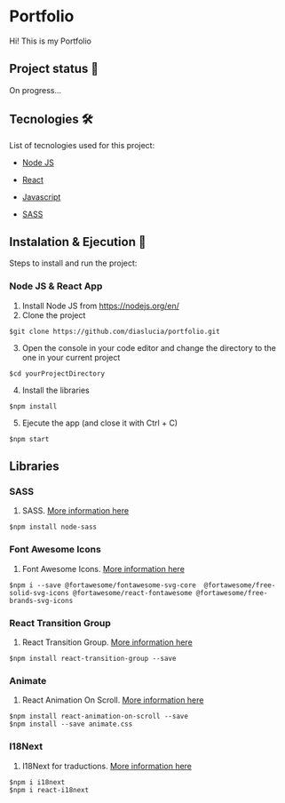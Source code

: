 # Portfolio

Hi! This is my Portfolio
 
## Project status 🚧

On progress...

## Tecnologies 🛠️

List of tecnologies used for this project:

- [Node JS](https://nodejs.org/es/)

- [React](https://es.reactjs.org/)

- [Javascript](https://www.javascript.com/)

- [SASS](https://sass-lang.com/)

## Instalation & Ejecution 🚀

Steps to install and run the project:

### Node JS & React App

1. Install Node JS from https://nodejs.org/en/
2. Clone the project
```
$git clone https://github.com/diaslucia/portfolio.git
```
3. Open the console in your code editor and change the directory to the one in your current project
```
$cd yourProjectDirectory
```
4. Install the libraries
```
$npm install
```

5. Ejecute the app (and close it with Ctrl + C)
```
$npm start
```

## Libraries

### SASS

1. SASS. [More information here](https://create-react-app.dev/docs/adding-a-sass-stylesheet/)
```
$npm install node-sass
```
### Font Awesome Icons

1. Font Awesome Icons. [More information here](https://fontawesome.com/icons)
```
$npm i --save @fortawesome/fontawesome-svg-core  @fortawesome/free-solid-svg-icons @fortawesome/react-fontawesome @fortawesome/free-brands-svg-icons
```

### React Transition Group

1. React Transition Group. [More information here](https://reactcommunity.org/react-transition-group/)
```
$npm install react-transition-group --save
```
### Animate

1. React Animation On Scroll. [More information here](https://www.npmjs.com/package/react-animation-on-scroll)
```
$npm install react-animation-on-scroll --save
$npm install --save animate.css
```
### I18Next

1. I18Next for traductions. [More information here](https://www.i18next.com/)
```
$npm i i18next
$npm i react-i18next
```



